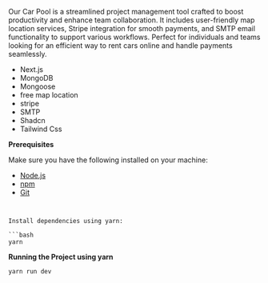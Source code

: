 

Our Car Pool is a streamlined project management tool crafted to boost productivity and enhance team collaboration. It includes user-friendly map location services, Stripe integration for smooth payments, and SMTP email functionality to support various workflows. Perfect for individuals and teams looking for an efficient way to rent cars online and handle payments seamlessly.

- Next.js
- MongoDB
- Mongoose
- free map location
- stripe
- SMTP
- Shadcn
- Tailwind Css


**Prerequisites**

Make sure you have the following installed on your machine:

- [Node.js](https://nodejs.org/en)
- [npm](https://www.npmjs.com/)
- [Git](https://git-scm.com/)

```


Install dependencies using yarn:

```bash
yarn
```



**Running the Project using yarn**

```bash
yarn run dev
```
